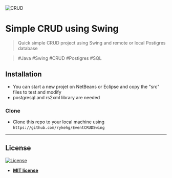 <img src="https://i.imgur.com/7AsCvWp.gif" title="CRUD" >

# Simple CRUD using Swing

> Quick simple CRUD project using Swing and remote or local Postigres database

> #Java #Swing #CRUD #Postigres #SQL 

## Installation

- You can start a new projet on NetBeans or Eclipse and copy the "src" files to test and modify 
- postgresql and rs2xml library are needed

### Clone

- Clone this repo to your local machine using `https://github.com/rykehg/EventCRUDSwing`

---

## License

[![License](http://img.shields.io/:license-mit-blue.svg?style=flat-square)](http://badges.mit-license.org)

- **[MIT license](http://opensource.org/licenses/mit-license.php)**
